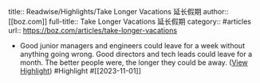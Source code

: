 title:: Readwise/Highlights/Take Longer Vacations 延长假期
author:: [[boz.com]]
full-title:: Take Longer Vacations 延长假期
category:: #articles
url:: https://boz.com/articles/take-longer-vacations

- Good junior managers and engineers could leave for a week without anything going wrong. Good directors and tech leads could leave for a month. The better people were, the longer they could be away. ([View Highlight](https://read.readwise.io/read/01he4twsyw1e0c7ka5znrk8n0d)) #Highlight #[[2023-11-01]]